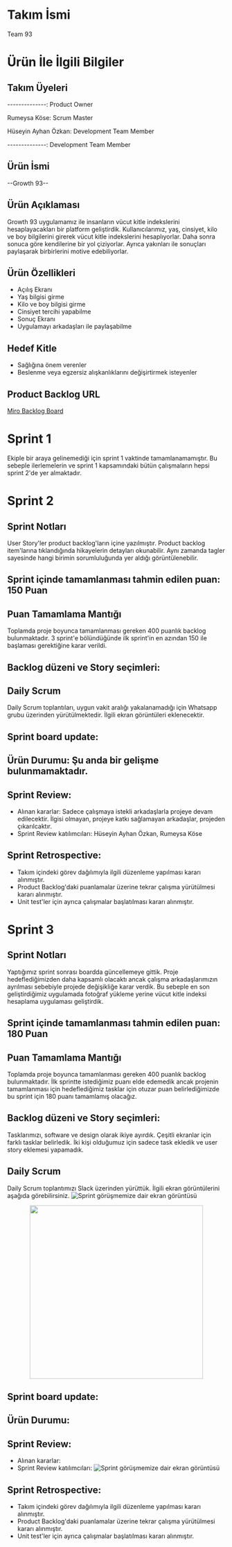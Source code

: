 # Takım İsmi
Team 93

# Ürün İle İlgili Bilgiler

## Takım Üyeleri
--------------: Product Owner

Rumeysa Köse: Scrum Master

Hüseyin Ayhan Özkan: Development Team Member

--------------: Development Team Member

## Ürün İsmi
--Growth 93--

## Ürün Açıklaması
Growth 93 uygulamamız ile insanların vücut kitle indekslerini hesaplayacakları bir platform geliştirdik. Kullanıcılarımız, yaş, cinsiyet, kilo ve boy bilgilerini girerek vücut kitle indekslerini hesaplıyorlar. Daha sonra sonuca göre kendilerine bir yol çiziyorlar. Ayrıca yakınları ile sonuçları paylaşarak birbirlerini motive edebiliyorlar.


## Ürün Özellikleri
- Açılış Ekranı
- Yaş bilgisi girme
- Kilo ve boy bilgisi girme
- Cinsiyet tercihi yapabilme
- Sonuç Ekranı
- Uygulamayı arkadaşları ile paylaşabilme

## Hedef Kitle
- Sağlığına önem verenler
- Beslenme veya egzersiz alışkanlıklarını değişirtirmek isteyenler

## Product Backlog URL
[Miro Backlog Board](https://miro.com/welcomeonboard/eEtGMFpJdEVaYzZBellqMkdDYVlWbExva25BVTdDN1RDTGRuaEplVmkzcDNOWWVFTU9jcnIyakZrQzhrd21lOHwzNDU4NzY0NTE2NTI3OTg0ODg1?share_link_id=217592771496)

# Sprint 1
Ekiple bir araya gelinemediği için sprint 1 vaktinde tamamlanamamıştır. Bu sebeple ilerlemelerin ve sprint 1 kapsamındaki bütün çalışmaların hepsi sprint 2'de yer almaktadır.

# Sprint 2
## Sprint Notları
User Story'ler product backlog'ların içine yazılmıştır. Product backlog item'larına tıklandığında hikayelerin detayları okunabilir. Aynı zamanda tagler sayesinde hangi birimin sorumluluğunda yer aldığı görüntülenebilir.

## Sprint içinde tamamlanması tahmin edilen puan: 150 Puan

## Puan Tamamlama Mantığı
Toplamda proje boyunca tamamlanması gereken 400 puanlık backlog bulunmaktadır. 3 sprint'e bölündüğünde ilk sprint'in en azından 150 ile başlaması gerektiğine karar verildi.

## Backlog düzeni ve Story seçimleri: 

## Daily Scrum
Daily Scrum toplantıları, uygun vakit aralığı yakalanamadığı için Whatsapp grubu üzerinden yürütülmektedir. İlgili ekran görüntüleri eklenecektir.

## Sprint board update:

## Ürün Durumu: Şu anda bir gelişme bulunmamaktadır.

## Sprint Review:
- Alınan kararlar: Sadece çalışmaya istekli arkadaşlarla projeye devam edilecektir. İlgisi olmayan, projeye katkı sağlamayan arkadaşlar, projeden çıkarılcaktır.
- Sprint Review katılımcıları: Hüseyin Ayhan Özkan, Rumeysa Köse

## Sprint Retrospective:
- Takım içindeki görev dağılımıyla ilgili düzenleme yapılması kararı alınmıştır.
- Product Backlog'daki puanlamalar üzerine tekrar çalışma yürütülmesi kararı alınmıştır.
- Unit test'ler için ayrıca çalışmalar başlatılması kararı alınmıştır.

# Sprint 3
## Sprint Notları
Yaptığımız sprint sonrası boardda güncellemeye gittik. Proje hedeflediğimizden daha kapsamlı olacaktı ancak çalışma arkadaşlarımızın ayrılması sebebiyle projede değişikliğe karar verdik. Bu sebeple en son geliştirdiğimiz uygulamada fotoğraf yükleme yerine vücut kitle indeksi hesaplama uygulaması geliştirdik.

## Sprint içinde tamamlanması tahmin edilen puan: 180 Puan

## Puan Tamamlama Mantığı
Toplamda proje boyunca tamamlanması gereken 400 puanlık backlog bulunmaktadır. İlk sprintte istediğimiz puanı elde edemedik ancak projenin tamamlanması için hedeflediğimiz tasklar için otuzar puan belirlediğimizde bu sprint için 180 puanı tamamlamış olacağız.
 
## Backlog düzeni ve Story seçimleri:
Tasklarımızı, software ve design olarak ikiye ayırdık. Çeşitli ekranlar için farklı tasklar belirledik. İki kişi olduğumuz için sadece task ekledik ve user story eklemesi yapamadık.

## Daily Scrum
Daily Scrum toplantımızı Slack üzerinden yürüttük. İlgili ekran görüntülerini aşağıda görebilirsiniz.
![Sprint görüşmemize dair ekran görüntüsü](https://drive.google.com/file/d/17Jd-BULIfh_AEaGUtq_J462WKRlUdLuf/view?usp=sharing "Sprint görüşmemize dair ekran görüntüsü")
<div align="center">
    <img src="(https://drive.google.com/file/d/17Jd-BULIfh_AEaGUtq_J462WKRlUdLuf/view?usp=sharing)" width="400px"</img> 
</div>

## Sprint board update:


## Ürün Durumu: 

## Sprint Review:
- Alınan kararlar:
- Sprint Review katılımcıları: 
![Sprint görüşmemize dair ekran görüntüsü]((http://url/to/img.png))
## Sprint Retrospective:
- Takım içindeki görev dağılımıyla ilgili düzenleme yapılması kararı alınmıştır.
- Product Backlog'daki puanlamalar üzerine tekrar çalışma yürütülmesi kararı alınmıştır.
- Unit test'ler için ayrıca çalışmalar başlatılması kararı alınmıştır.

